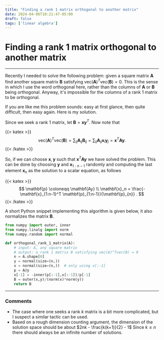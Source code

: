 ```yaml
---
title: "Finding a rank 1 matrix orthogonal to another matrix"
date: 2024-04-06T10:21:47-05:00
draft: false
tags: ['linear algebra']
---
```



# Finding a rank 1 matrix orthogonal to another matrix

---
 
Recently I needed to solve the following problem: given a square matrix $\mathbf{A}$ find another square matrix $\mathbf{B}$ satisfying
$\text{vec}(\mathbf{A})^T \text{vec}(\mathbf{B}) = 0$.
This is the sense in which I use the word orthogonal here, rather than the columns of $\mathbf{A}$ or $\mathbf{B}$ being orthogonal.
Anyway, it's impossible for the columns of a rank 1 matrix to be orthogonal.

If you are like me this problem sounds: easy at first glance, then quite difficult, then easy again.
Here is my solution.

Since we seek a rank 1 matrix, let $\mathbf{B} = \mathbf{x} \mathbf{y}^T$.
Now note that

{{< katex >}}
$$
  \text{vec}(\mathbf{A})^T \text{vec}(\mathbf{B}) =
  \sum_{ij} \mathbf{A}_{ij} \mathbf{B}_{ij} = 
  \sum_{ij} \mathbf{A}_{ij} \mathbf{x}_{i} \mathbf{y}_j = 
  \mathbf{x}^T \mathbf{Ay} .
$$
{{< /katex >}}

So, if we can choose $\mathbf{x}, \mathbf{y}$ such that
$\mathbf{x}^T \mathbf{Ay}$ we have solved the problem.
This can be done by choosing $\mathbf{y}$ and $\mathbf{x}_{1:n-1}$ randomly and computing the last element $\mathbf{x}_n$ as the solution to a scalar equation, as follows

{{< katex >}}
$$
  \mathbf{p} \coloneqq \mathbf{Ay} \\
  \mathbf{x}_n = \frac{-\mathbf{x}_{1:n-1}^T \mathbf{p}_{1:n-1}}{\mathbf{p}_{n}} .
$$
{{< /katex >}}

A short Python snippet implementing this algorithm is given below, it also normalizes the matrix $\mathbf{B}$.


```python
from numpy import outer, inner
from numpy.linalg import norm
from numpy.random import normal

def orthogonal_rank_1_matrix(A):
    # input: A, any square matrix
    # output: a rank 1 matrix B satisfying vec(A)^Tvec(B) = 0
    n = A.shape[0]
    y = normal(size=(n,))
    x = normal(size=(n,))  # only using x[:-1]
    p = A@y
    x[-1] = -inner(p[:-1],x[:-1])/p[-1]
    B = outer(x,y)/(norm(x)*norm(y))
    return B
```

---

### Comments

- The case where one seeks a rank $k$ matrix is a bit more complicated, but I suspect a similar tactic can be used.
- Based on a rough dimension counting argument, the dimension of the solution space should be about $2nk - \frac{k(k+1)}{2} - 1$
  Since $k \leq n$ there should always be an infinite number of solutions.



